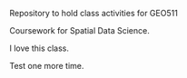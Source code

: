 Repository to hold class activities for GEO511

Coursework for Spatial Data Science.

I love this class.

Test one more time.